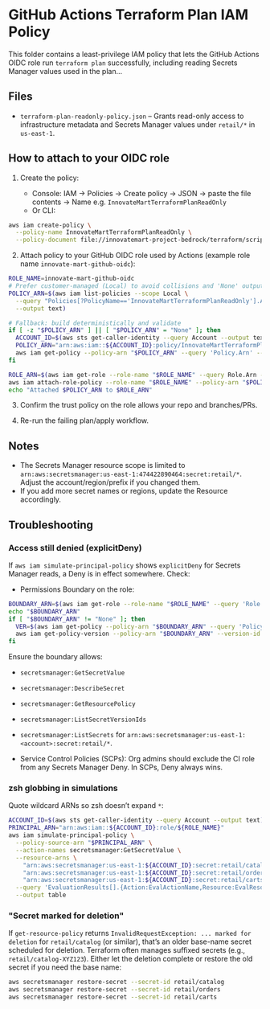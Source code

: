 # GitHub Actions Terraform Plan IAM Policy

This folder contains a least-privilege IAM policy that lets the GitHub Actions OIDC role run `terraform plan` successfully, including reading Secrets Manager values used in the plan...

## Files

- `terraform-plan-readonly-policy.json` – Grants read-only access to infrastructure metadata and Secrets Manager values under `retail/*` in `us-east-1`.

## How to attach to your OIDC role

1. Create the policy:

   - Console: IAM → Policies → Create policy → JSON → paste the file contents → Name e.g. `InnovateMartTerraformPlanReadOnly`
   - Or CLI:

```bash
aws iam create-policy \
  --policy-name InnovateMartTerraformPlanReadOnly \
  --policy-document file://innovatemart-project-bedrock/terraform/scripts/iam/terraform-plan-readonly-policy.json
```

2. Attach policy to your GitHub OIDC role used by Actions (example role name `innovate-mart-github-oidc`):

```bash
ROLE_NAME=innovate-mart-github-oidc
# Prefer customer-managed (Local) to avoid collisions and 'None' outputs
POLICY_ARN=$(aws iam list-policies --scope Local \
  --query "Policies[?PolicyName=='InnovateMartTerraformPlanReadOnly'].Arn | [0]" \
  --output text)

# Fallback: build deterministically and validate
if [ -z "$POLICY_ARN" ] || [ "$POLICY_ARN" = "None" ]; then
  ACCOUNT_ID=$(aws sts get-caller-identity --query Account --output text)
  POLICY_ARN="arn:aws:iam::${ACCOUNT_ID}:policy/InnovateMartTerraformPlanReadOnly"
  aws iam get-policy --policy-arn "$POLICY_ARN" --query 'Policy.Arn' --output text >/dev/null
fi

ROLE_ARN=$(aws iam get-role --role-name "$ROLE_NAME" --query Role.Arn --output text)
aws iam attach-role-policy --role-name "$ROLE_NAME" --policy-arn "$POLICY_ARN"
echo "Attached $POLICY_ARN to $ROLE_ARN"
```

3. Confirm the trust policy on the role allows your repo and branches/PRs.

4. Re-run the failing plan/apply workflow.

## Notes

- The Secrets Manager resource scope is limited to `arn:aws:secretsmanager:us-east-1:474422890464:secret:retail/*`. Adjust the account/region/prefix if you changed them.
- If you add more secret names or regions, update the Resource accordingly.

## Troubleshooting

### Access still denied (explicitDeny)
If `aws iam simulate-principal-policy` shows `explicitDeny` for Secrets Manager reads, a Deny is in effect somewhere. Check:

- Permissions Boundary on the role:

```bash
BOUNDARY_ARN=$(aws iam get-role --role-name "$ROLE_NAME" --query 'Role.PermissionsBoundary.PermissionsBoundaryArn' --output text)
echo "$BOUNDARY_ARN"
if [ "$BOUNDARY_ARN" != "None" ]; then
  VER=$(aws iam get-policy --policy-arn "$BOUNDARY_ARN" --query 'Policy.DefaultVersionId' --output text)
  aws iam get-policy-version --policy-arn "$BOUNDARY_ARN" --version-id "$VER" --query 'PolicyVersion.Document' --output json
fi
```

Ensure the boundary allows:
- `secretsmanager:GetSecretValue`
- `secretsmanager:DescribeSecret`
- `secretsmanager:GetResourcePolicy`
- `secretsmanager:ListSecretVersionIds`
- `secretsmanager:ListSecrets`
for `arn:aws:secretsmanager:us-east-1:<account>:secret:retail/*`.

- Service Control Policies (SCPs): Org admins should exclude the CI role from any Secrets Manager Deny. In SCPs, Deny always wins.

### zsh globbing in simulations
Quote wildcard ARNs so zsh doesn’t expand `*`:

```zsh
ACCOUNT_ID=$(aws sts get-caller-identity --query Account --output text)
PRINCIPAL_ARN="arn:aws:iam::${ACCOUNT_ID}:role/${ROLE_NAME}"
aws iam simulate-principal-policy \
  --policy-source-arn "$PRINCIPAL_ARN" \
  --action-names secretsmanager:GetSecretValue \
  --resource-arns \
    "arn:aws:secretsmanager:us-east-1:${ACCOUNT_ID}:secret:retail/catalog-*" \
    "arn:aws:secretsmanager:us-east-1:${ACCOUNT_ID}:secret:retail/orders-*" \
    "arn:aws:secretsmanager:us-east-1:${ACCOUNT_ID}:secret:retail/carts-*" \
  --query 'EvaluationResults[].{Action:EvalActionName,Resource:EvalResourceName,Decision:EvalDecision}' \
  --output table
```

### "Secret marked for deletion"
If `get-resource-policy` returns `InvalidRequestException: ... marked for deletion` for `retail/catalog` (or similar), that’s an older base-name secret scheduled for deletion. Terraform often manages suffixed secrets (e.g., `retail/catalog-XYZ123`). Either let the deletion complete or restore the old secret if you need the base name:

```bash
aws secretsmanager restore-secret --secret-id retail/catalog
aws secretsmanager restore-secret --secret-id retail/orders
aws secretsmanager restore-secret --secret-id retail/carts

```
